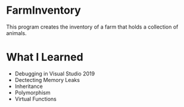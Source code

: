 # FarmInventory
  This program creates the inventory of a farm that holds a collection of animals.
# What I Learned
  * Debugging in Visual Studio 2019
  * Dectecting Memory Leaks
  * Inheritance
  * Polymorphism
  * Virtual Functions
  







